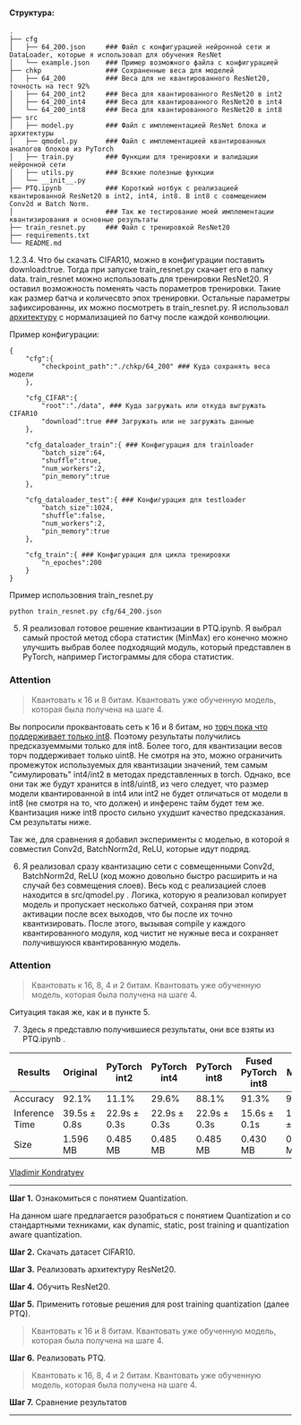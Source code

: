 #### Структура:
```
.
├── cfg                   
│   ├── 64_200.json     ### Файл с конфигурацией нейронной сети и DataLoader, которые я использовал для обучения ResNet
│   └── example.json    ### Пример возможного файла с конфигурацией
├── chkp                ### Сохраненные веса для моделей  
│   ├── 64_200          ### Веса для не квантированного ResNet20, точность на тест 92%
│   ├── 64_200_int2     ### Веса для квантированного ResNet20 в int2
│   ├── 64_200_int4     ### Веса для квантированного ResNet20 в int4
│   └── 64_200_int8     ### Веса для квантированного ResNet20 в int8 
├── src
│   ├── model.py        ### Файл с имплементацией ResNet блока и архитектуры               
│   ├── qmodel.py       ### Файл с имплементацией квантированных аналогов блоков из PyTorch        
│   ├── train.py        ### Функции для тренировки и валидации нейронной сети  
│   ├── utils.py        ### Всякие полезные функции
│   └── __init__.py
├── PTQ.ipynb           ### Короткий нотбук с реализацией квантированной ResNet20 в int2, int4, int8. В int8 с совмещением Conv2d и Batch Norm.
│                       ### Так же тестирование моей имплементации квантизирования и основные результаты
├── train_resnet.py     ### Файл с тренировкой ResNet20
├── requirements.txt
└── README.md
```
1.2.3.4. Что бы скачать CIFAR10, можно в конфигурации поставить download:true. Тогда при запуске train_resnet.py скачает его в папку data.
train_resnet можно использовать для тренировки ResNet20. Я оставил возможность поменять часть пораметров тренировки. Такие как размер батча и количесвто эпох тренировки. Остальные параметры зафиксированны, их можно посмотреть в train_resnet.py. Я использовал [архитектуру](https://www.researchgate.net/figure/ResNet-20-architecture_fig3_351046093) с нормализацией по батчу после каждой конволюции.

Пример конфигурации:
```
{
    "cfg":{
        "checkpoint_path":"./chkp/64_200" ### Куда сохранять веса модели
    },

    "cfg_CIFAR":{
        "root":"./data", ### Куда загружать или откуда выгружать CIFAR10
        "download":true ### Загружать или не загружать данные
    },

    "cfg_dataloader_train":{ ### Конфигурация для trainloader
        "batch_size":64,
        "shuffle":true,
        "num_workers":2,
        "pin_memory":true
    },

    "cfg_dataloader_test":{ ### Конфигурация для testloader
        "batch_size":1024,
        "shuffle":false,
        "num_workers":2,
        "pin_memory":true
    },

    "cfg_train":{ ### Конфигурация для цикла тренировки
        "n_epoches":200
    }
}
```
Пример использовния train_resnet.py
```
python train_resnet.py cfg/64_200.json
```
5. Я реализовал готовое решение квантизации в PTQ.ipynb. Я выбрал самый простой метод сбора статистик (MinMax) его конечно можно улучшить выбрав более подходящий модуль, который представлен в PyTorch, например Гистограммы для сбора статистик. 

### Attention

> Квантовать к 16 и 8 битам. Квантовать уже обученную модель, которая была получена на шаге 4.
> 
Вы попросили проквантовать сеть к 16 и 8 битам, но [торч пока что поддерживает только int8](https://discuss.pytorch.org/t/expending-pytorch-with-lower-than-8-bit-quantization/80343). Поэтому результаты получились предсказуеммыми только для int8. Более того, для квантизации весов торч поддерживает только uint8. Не смотря на это, можно ограничить промежуток используемых для квантизации значений, тем самым "симулировать" int4/int2 в методах представленных в torch. Однако, все они так же будут хранится в int8/uint8, из чего следует, что размер модели квантированной в int4 или int2 не будет отличаться от модели в int8 (не смотря на то, что должен) и инференс тайм будет тем же. Квантизация ниже int8 просто сильно ухудшит качество предсказания. См результаты ниже.

Так же, для сравнения я добавил эксперименты с моделью, в которой я совместил Conv2d, BatchNorm2d, ReLU, которые идут подряд.

6. Я реализовал сразу квантизацию сети с совмещенными Conv2d, BatchNorm2d, ReLU (код можно довольно быстро расширить и на случай без совмещения слоев). Весь код с реализацией слоев находится в src/qmodel.py . Логика, которую я реализовал копирует модель и пропускает несколько батчей, сохраняя при этом активации после всех выходов, что бы после их точно квантизировать. После этого, вызывая compile у каждого квантированного модуля, код чистит не нужные веса и сохраняет получившуюся квантированную модель. 


### Attention

> Квантовать к 16, 8, 4 и 2 битам. Квантовать уже обученную модель, которая была получена на шаге 4.

Ситуация такая же, как и в пункте 5.

7. Здесь я представлю получившиеся результаты, они все взяты из PTQ.ipynb .

**Results** | Original | PyTorch int2 | PyTorch int4 | PyTorch int8 | Fused PyTorch int8 | My Model int8
------ | ------ | ------ | ------ | ------ | ------ | ------ 
Accuracy | 92.1% | 11.1% | 29.6% | 88.1% | 91.3% | 91.4% 
Inference Time | 39.5s ± 0.8s | 22.9s ± 0.3s | 22.9s ± 0.3s | 22.9s ± 0.3s | 15.6s ± 0.1s | 16.8s ± 0.3s 
Size | 1.596 MB | 0.485 MB | 0.485 MB | 0.485 MB | 0.430 MB | 0.425 MB  


[Vladimir Kondratyev](https://github.com/VldKnd)

---
**Шаг 1.** Ознакомиться с понятием Quantization.  

На данном шаге предлагается разобраться с понятием Quantization и со стандартными техниками, как dynamic, static, post training и quantization aware quantization.

**Шаг 2.** Скачать датасет CIFAR10.

**Шаг 3.** Реализовать архитектуру ResNet20.

**Шаг 4.** Обучить ResNet20.  

**Шаг 5.** Применить готовые решения для post training quantization (далее PTQ).  

> Квантовать к 16 и 8 битам. Квантовать уже обученную модель, которая была получена на шаге 4.

**Шаг 6.** Реализовать PTQ.

> Квантовать к 16, 8, 4 и 2 битам. Квантовать уже обученную модель, которая была получена на шаге 4.

**Шаг 7.** Сравнение результатов

---
